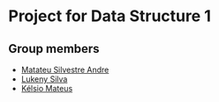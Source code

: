 # Project for Data Structure 1

## Group members
 - [Matateu Silvestre Andre]()
 - [Lukeny Silva]()
 - [Kélsio Mateus]()

